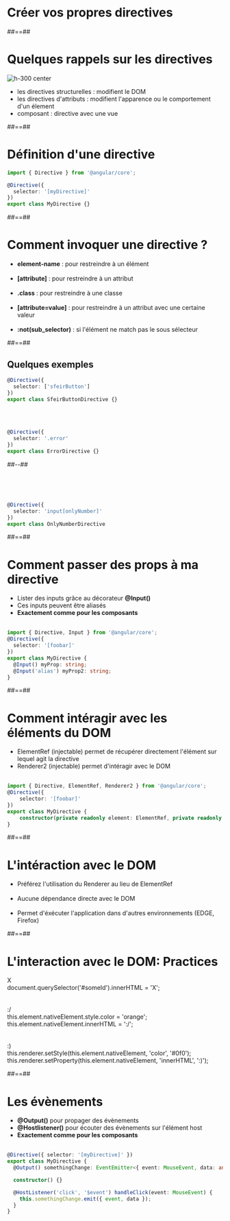 <!-- .slide: class="transition-bg-sfeir-2" -->

# Créer vos propres directives

##==##

<!-- .slide: class="sfeir-basic-slide" -->

# Quelques rappels sur les directives

![h-300 center](assets/images/school/directive/directive_schema.png) <br/>

-   les directives structurelles : modifient le DOM<br/>
-   les directives d'attributs : modifient l'apparence ou le comportement d'un élement<br/>
-   composant : directive avec une vue<br/>

##==##

<!-- .slide: class="with-code inconsolata" -->
# Définition d'une directive

```typescript
import { Directive } from '@angular/core';

@Directive({ 
  selector: '[myDirective]'
})
export class MyDirective {}
```

<!-- .element: class="big-code" -->

##==##

<!-- .slide -->

# Comment invoquer une directive ?

-   <b>element-name</b> : pour restreindre à un élément<br/><br/>
-   <b>[attribute]</b> : pour restreindre à un attribut<br/><br/>
-   <b>.class</b> : pour restreindre à une classe<br/><br/>
-   <b>[attribute=value]</b> : pour restreindre à un attribut avec une certaine valeur<br/><br/>
-   <b>:not(sub_selector)</b> : si l'élément ne match pas le sous sélecteur

##==##

<!-- .slide: class="two-column with-code inconsolata" -->
## Quelques exemples

```typescript
@Directive({
  selector: ['sfeirButton']
})
export class SfeirButtonDirective {}
```
<!-- .element: class="big-code" -->

<br/><br/>

```typescript
@Directive({
  selector: '.error'
})
export class ErrorDirective {}
```
<!-- .element: class="big-code" -->

##--##
<!-- .slide: class="with-code inconsolata"-->

<br/><br/><br/>

```typescript
@Directive({
  selector: 'input[onlyNumber]'
})
export class OnlyNumberDirective
```
<!-- .element: class="big-code" -->

##==##

<!-- .slide: class="with-code inconsolata" -->
# Comment passer des props à ma directive

-   Lister des inputs grâce au décorateur <b>@Input()</b>
-   Ces inputs peuvent être aliasés
-   <b>Exactement comme pour les composants</b> <br/><br/>

```typescript
import { Directive, Input } from '@angular/core';
@Directive({
  selector: '[foobar]'
})
export class MyDirective {
  @Input() myProp: string;
  @Input('alias') myProp2: string;
}
```
<!-- .element: class="big-code" -->

##==##

<!-- .slide: class="with-code inconsolata" -->

# Comment intéragir avec les éléments du DOM

-   ElementRef (injectable) permet de récupérer directement l'élément sur lequel agit la directive
-   Renderer2 (injectable) permet d'intéragir avec le DOM<br/><br/>

```typescript
import { Directive, ElementRef, Renderer2 } from '@angular/core';
@Directive({
    selector: '[foobar]'
})
export class MyDirective {
    constructor(private readonly element: ElementRef, private readonly renderer: Renderer2) {}
}
```

<!-- .element: class="big-code" -->

##==##

<!-- .slide -->

# L'intéraction avec le DOM

-   Préférez l'utilisation du Renderer au lieu de ElementRef<br/><br/>
-   Aucune dépendance directe avec le DOM<br/><br/>
-   Permet d'éxécuter l'application dans d'autres environnements (EDGE, Firefox)

##==##

<!-- .slide: class="sfeir-basic-slide" -->

# L'interaction avec le DOM: Practices

<div class="container-practice border-red">
  <div class="icon-satisfaction">X</div>
  <div class="code">document.querySelector('#someId').innerHTML = 'X';</div>
</div>
<br/><br/>
<div class="container-practice border-orange">
  <div class="icon-satisfaction">:/</div>
  <div class="code">this.element.nativeElement.style.color = 'orange';<br/>this.element.nativeElement.innerHTML = ':/';</div>
</div>
<br/><br/>
<div class="container-practice border-green">
  <div class="icon-satisfaction">:)</div>
  <div class="code">this.renderer.setStyle(this.element.nativeElement, 'color', '#0f0');<br/>this.renderer.setProperty(this.element.nativeElement, 'innerHTML', ':)');</div>
</div>

##==##

<!-- .slide: class="with-code inconsolata" -->

# Les évènements

-   <b>@Output()</b> pour propager des évènements
-   <b>@Hostlistener()</b> pour écouter des évènements sur l'élément host
-   <b>Exactement comme pour les composants</b> <br/><br/>

```typescript
@Directive({ selector: '[myDirective]' })
export class MyDirective {
  @Output() somethingChange: EventEmitter<{ event: MouseEvent, data: any }> = new EventEmitter();

  constructor() {}

  @HostListener('click', '$event') handleClick(event: MouseEvent) {
    this.somethingChange.emit({ event, data });
  }
}
```

<!-- .element: class="medium-code" -->
